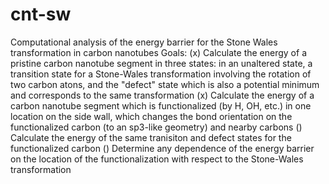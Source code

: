 # cnt-sw
Computational analysis of the energy barrier for the Stone Wales transformation in carbon nanotubes
Goals: 
(x) Calculate the energy of a pristine carbon nanotube segment in three states: in an unaltered state, a transition state for a Stone-Wales transformation involving the rotation of two carbon atons, and the "defect" state which is also a potential minimum and corresponds to the same transformation 
(x) Calculate the energy of a carbon nanotube segment which is functionalized (by H, OH, etc.) in one location on the side wall, which changes the bond orientation on the functionalized carbon (to an sp3-like geometry) and nearby carbons
() Calculate the energy of the same tranisiton and defect states for the functionalized carbon
() Determine any dependence of the energy barrier on the location of the functionalization with respect to the Stone-Wales transformation
